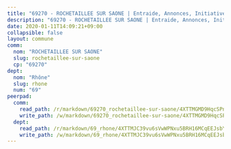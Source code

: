 ```yaml
---
title: "69270 - ROCHETAILLEE SUR SAONE | Entraide, Annonces, Initiatives"
description: "69270 - ROCHETAILLEE SUR SAONE | Entraide, Annonces, Initiatives"
date: 2020-01-11T14:09:21+09:00
collapsible: false
layout: commune
comm:
  nom: "ROCHETAILLEE SUR SAONE"
  slug: rochetaillee-sur-saone
  cp: "69270"
dept:
  nom: "Rhône"
  slug: rhone
  num: "69"
peerpad:
  comm:
    read_path: /r/markdown/69270_rochetaillee-sur-saone/4XTTMGMD9HqcSPnqaSj59Pun5Hdwcn7UfghGXFtoC7wYWfj3J
    write_path: /w/markdown/69270_rochetaillee-sur-saone/4XTTMGMD9HqcSPnqaSj59Pun5Hdwcn7UfghGXFtoC7wYWfj3J-K3TgTyBS3wWZiLtGL8gLvtGCh1sWYeSB4wo9CNMpyvxNZuDXtQdTZmJQVwhjNtm9gR74p3i5WBk93cipY2dmR3JKV5MbW4bocS6sJ6pXf4rt8sU8k3QG62f4kmbVTceFcE4kBFn4
  dept:
    read_path: /r/markdown/69_rhone/4XTTMJC39vu6sVwWPNxu5BRH16MCqEEJsbYu4RNyAxnNmNtVW
    write_path: /w/markdown/69_rhone/4XTTMJC39vu6sVwWPNxu5BRH16MCqEEJsbYu4RNyAxnNmNtVW-K3TgUzVUEXrXvc8NoaD9JfiBpc5MBFP7KZFqLEsm11xqJDEwSVMy7UACp2eYMzek3K6y2WLoyzq5xdKMZeizKNpfHbUBgJcoYSqfidBaPx8RcTCPmdCXhdgeLZLEYHVco5fHD6Pz
---
```


